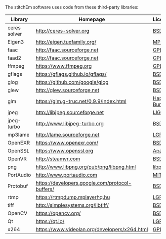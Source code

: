 The stitchEm software uses code from these third-party libraries:

| Library | Homepage | License | Source Code |
|---------|----------|---------|-------------|
| ceres solver | http://ceres-solver.org | [BSD](http://ceres-solver.org/license.html) | [ceres-solver.org](http://ceres-solver.org/installation.html) |
| Eigen3 | http://eigen.tuxfamily.org/ | [MPL2](https://www.mozilla.org/en-US/MPL/2.0/) | [bitbucket.org](https://bitbucket.org/eigen/eigen/) |
| faac | http://faac.sourceforge.net | [GPL 2](https://github.com/stitchEm/faac/blob/master/COPYING) | [github.com](https://github.com/stitchEm/faac) |
| faad2 | http://faac.sourceforge.net | [GPL 2](https://github.com/stitchEm/faad2/blob/xmms2/COPYING) | [github.com](https://github.com/stitchEm/faad2) |
| ffmpeg | https://www.ffmpeg.org | [GPL 2](http://www.gnu.org/licenses/old-licenses/gpl-2.0.html) | [ffmpeg.org](https://www.ffmpeg.org/download.html) |
| gflags | https://gflags.github.io/gflags/ | [BSD](https://github.com/gflags/gflags/blob/master/COPYING.txt) | [github.com](https://github.com/gflags/gflags) |
| glog | https://github.com/google/glog | [BSD](https://github.com/google/glog/blob/master/COPYING) | [github.com](https://github.com/google/glog) |
| glew | http://glew.sourceforge.net | [BSD](http://glew.sourceforge.net/glew.txt) | [github.com](https://github.com/nigels-com/glew) |
| glm | https://glm.g-truc.net/0.9.9/index.html | [Happy Bunny](https://glm.g-truc.net/copying.txt) | [github.com](https://github.com/g-truc/glm) |
| jpeg | http://libjpeg.sourceforge.net | [IJG](https://jpegclub.org/reference/libjpeg-license/) |  [sourceforge.net](http://sourceforge.net/project/showfiles.php?group_id=159521) |
| jpeg-turbo | http://www.libjpeg-turbo.org | [BSD](https://github.com/libjpeg-turbo/libjpeg-turbo/blob/master/LICENSE.md) | [github.com](https://github.com/libjpeg-turbo/libjpeg-turbo) |
| mp3lame | http://lame.sourceforge.net | [LGPL](http://lame.sourceforge.net/license.txt) | [sourceforge.net](http://lame.sourceforge.net/download.php) |
| OpenEXR | https://www.openexr.com/ | [BSD](https://www.openexr.com/license.html) | [openexr.com](https://www.openexr.com/downloads.html) | 
| OpenSSL | https://www.openssl.org | [Apache](https://www.openssl.org/source/license.html) | [github.com](https://github.com/openssl/openssl) |
| OpenVR | http://steamvr.com | [BSD](https://github.com/ValveSoftware/openvr/blob/master/LICENSE) | [github.com](https://github.com/ValveSoftware/openvr) |
| png | http://www.libpng.org/pub/png/libpng.html | [libpng](http://www.libpng.org/pub/png/src/libpng-LICENSE.txt) | [sourceforge.net](https://sourceforge.net/projects/libpng/files/) |
| PortAudio | http://www.portaudio.com | [MIT](http://www.portaudio.com/license.html)| [portaudio.com](http://www.portaudio.com/download.html) |
| Protobuf | https://developers.google.com/protocol-buffers/ | [BSD](https://github.com/protocolbuffers/protobuf/blob/master/LICENSE) | [github.com](https://github.com/protocolbuffers/protobuf) |
| rtmp | https://rtmpdump.mplayerhq.hu | [LGPL](https://www.gnu.org/licenses/old-licenses/lgpl-2.1.en.html) | [ffmpeg.org](https://git.ffmpeg.org/rtmpdump) |
| tiff | http://simplesystems.org/libtiff/ | [BSD](http://www.libtiff.org/misc.html) | [remotesensing.org](ftp://ftp.remotesensing.org/pub/libtiff) |
| OpenCV | https://opencv.org/ | [BSD](https://opencv.org/license/) | [github.com](https://github.com/opencv/opencv) | 
| Qt | https://qt.io/ | [LGPL](https://doc.qt.io/qt-5/lgpl.html) | [qt.io](https://wiki.qt.io/Get_the_Source) |
| x264 | https://www.videolan.org/developers/x264.html | [GPL](https://www.gnu.org/licenses/gpl-2.0.html) | [videolan.org](https://code.videolan.org/videolan/x264.git) |

